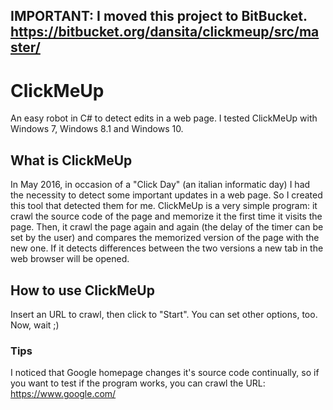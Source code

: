 IMPORTANT:
I moved this project to BitBucket.
https://bitbucket.org/dansita/clickmeup/src/master/
--------

# ClickMeUp
An easy robot in C# to detect edits in a web page.
I tested ClickMeUp with Windows 7, Windows 8.1 and Windows 10.

## What is ClickMeUp
In May 2016, in occasion of a "Click Day" (an italian informatic day) I had the necessity to detect some important updates in a web page. So I created this tool that detected them for me.
ClickMeUp is a very simple program: it crawl the source code of the page and memorize it the first time it visits the page. Then, it crawl the page again and again (the delay of the timer can be set by the user) and compares the memorized version of the page with the new one.
If it detects differences between the two versions a new tab in the web browser will be opened.

## How to use ClickMeUp
Insert an URL to crawl, then click to "Start". You can set other options, too. Now, wait ;)

### Tips
I noticed that Google homepage changes it's source code continually, so if you want to test if the program works, you can crawl the URL:
https://www.google.com/
